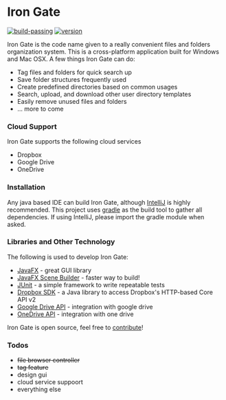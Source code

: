 # Iron Gate
[![build-passing](https://travis-ci.org/amaredues/IronGate.svg?branch=master)]()
[![version](https://img.shields.io/badge/version-0.3-red.svg)]()

Iron Gate is the code name given to a really convenient files and folders organization system. This is a cross-platform application built for Windows and Mac OSX. A few things Iron Gate can do:
  
  - Tag files and folders for quick search up
  - Save folder structures frequently used
  - Create predefined directories based on common usages
  - Search, upload, and download other user directory templates
  - Easily remove unused files and folders
  - ... more to come

### Cloud Support

Iron Gate supports the following cloud services
- Dropbox
- Google Drive
- OneDrive

### Installation

Any java based IDE can build Iron Gate, although [IntelliJ] is highly recommended. This project uses 
[gradle] as the build tool to gather all dependencies. If using IntelliJ, 
please import the gradle module when asked. 

### Libraries and Other Technology

The following is used to develop Iron Gate:

- [JavaFX] - great GUI library
- [JavaFX Scene Builder] - faster way to build!
- [JUnit] -  a simple framework to write repeatable tests
- [Dropbox SDK] - a Java library to access Dropbox's HTTP-based Core API v2
- [Google Drive API] - integration with google drive
- [OneDrive API] - integration with one drive

Iron Gate is open source, feel free to [contribute]!

### Todos
 - ~~file browser controller~~
 - ~~tag feature~~
 - design gui
 - cloud service suppoort
 - everything else
 
[//]: # (These are reference links used in the body of this note and get stripped out when the markdown processor does its job. There is no need to format nicely because it shouldn't be seen. Thanks SO - http://stackoverflow.com/questions/4823468/store-comments-in-markdown-syntax)

   [JavaFx]: <https://docs.oracle.com/javase/8/javase-clienttechnologies.htm>
   [JavaFX Scene Builder]: <http://www.oracle.com/technetwork/java/javase/downloads/javafxscenebuilder-info-2157684.html>
   [IntelliJ]: <https://www.jetbrains.com/idea/>
   [contribute]: <https://github.uconn.edu/brp14005/IronGate>
   [Dropbox SDK]: https://github.com/dropbox/dropbox-sdk-java
   [JUnit]: http://junit.org/
   [Google Drive API]: https://developers.google.com/drive/v3/web/enable-sdk
   [OneDrive API]: https://dev.onedrive.com/
   [gradle]: http://gradle.org/